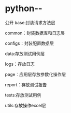 # python--
公开
base:封装请求方法层

common：封装数据库和日志层

configs：封装配置数据层

data:存放测试用例层

logs：存放日志

page：应用层存放参数化操作层

report：存放测试报告

tests:存放测试用例

utils:存放操作excel层
